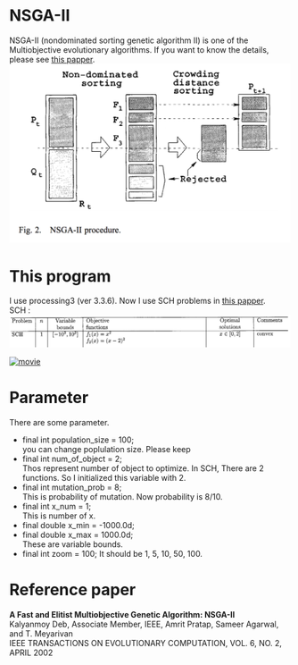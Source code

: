 # NSGA-II

NSGA-II (nondominated sorting genetic algorithm II) is one of the Multiobjective evolutionary algorithms. If you want to know the details, please see [this papper](https://www.iitk.ac.in/kangal/Deb_NSGA-II.pdf).  
![NSGA-II procedure](img/img1.png)

# This program
I use processing3 (ver 3.3.6). Now I use SCH problems in [this papper](https://www.iitk.ac.in/kangal/Deb_NSGA-II.pdf).  
SCH :  ![TEST PROBLEMS](img/img2.png)

[![movie](http://img.youtube.com/vi/9dJ2Su3de1U/0.jpg)](http://www.youtube.com/watch?v=9dJ2Su3de1U)

# Parameter
There are some parameter.
- final int population_size = 100;  
  you can change poplulation size. Please keep
- final int num_of_object = 2;  
  Thos represent number of object to optimize. In SCH, There are 2 functions. So I initialized this variable with 2.
- final int mutation_prob = 8;  
  This is probability of mutation. Now probability is 8/10.
- final int x_num = 1;  
  This is number of x.
- final double x_min = -1000.0d;
- final double x_max = 1000.0d;  
  These are variable bounds.
- final int zoom = 100;
  It should be 1, 5, 10, 50, 100.


# Reference paper
**A Fast and Elitist Multiobjective Genetic Algorithm:
NSGA-II**  
Kalyanmoy Deb, Associate Member, IEEE, Amrit Pratap, Sameer Agarwal, and T. Meyarivan  
IEEE TRANSACTIONS ON EVOLUTIONARY COMPUTATION, VOL. 6, NO. 2, APRIL 2002
